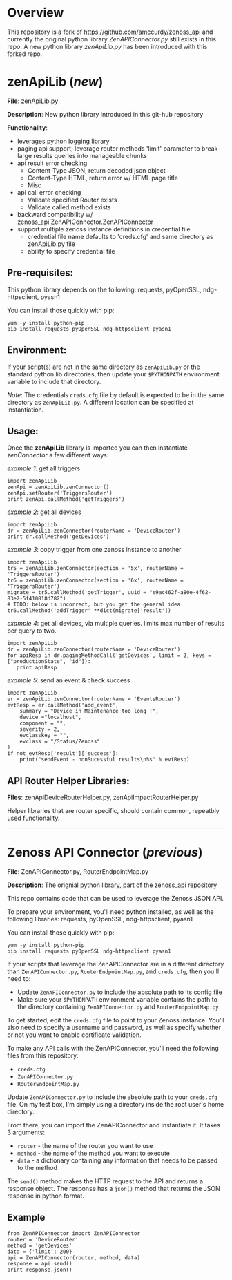 # Overview

This repository is a fork of https://github.com/amccurdy/zenoss_api and currently the original python library _ZenAPIConnector.py_ still exists in this repo. A new python library _zenApiLib.py_ has been introduced with this forked repo.

# zenApiLib (_new_)
**File**: zenApiLib.py

**Description**: New python library introduced in this git-hub repository

**Functionality**:
- leverages python logging library
- paging api support; leverage router methods 'limit' parameter to break large results queries into manageable chunks
- api result error checking
    - Content-Type JSON, return decoded json object
    - Content-Type HTML, return error w/ HTML page title
    - Misc
- api call error checking
    - Validate specified Router exists
    - Validate called method exists
- backward compatibility w/ zenoss_api.ZenAPIConnector.ZenAPIConnector
- support multiple zenoss instance definitions in credential file
    - credential file name defaults to 'creds.cfg' and same directory as zenApiLib.py file
    - ability to specify credential file

## Pre-requisites:
This python library depends on the following: requests, pyOpenSSL, ndg-httpsclient, pyasn1

You can install those quickly with pip:
```
yum -y install python-pip
pip install requests pyOpenSSL ndg-httpsclient pyasn1
```

## Environment:

If your script(s) are not in the same directory as `zenApiLib.py` or the standard python lib directories, then update your `$PYTHONPATH` environment variable to include that directory.

_Note_: The credentials `creds.cfg` file by default is expected to be in the same directory as `zenApiLib.py`. A different location can be specified at instantiation.

## Usage:

Once the **zenApiLib** library is imported you can then instantiate _zenConnector_ a few different ways:

_example 1_: get all triggers
```
import zenApiLib
zenApi = zenApiLib.zenConnector()
zenApi.setRouter('TriggersRouter')
print zenApi.callMethod('getTriggers')
```

_example 2_: get all devices
```
import zenApiLib
dr = zenApiLib.zenConnector(routerName = 'DeviceRouter')
print dr.callMethod('getDevices')
```

_example 3_: copy trigger from one zenoss instance to another
```
import zenApiLib
tr5 = zenApiLib.zenConnector(section = '5x', routerName = 'TriggersRouter')
tr6 = zenApiLib.zenConnector(section = '6x', routerName = 'TriggersRouter')
migrate = tr5.callMethod('getTrigger', uuid = "e9ac462f-a80e-4f62-83e2-5f410818d782")
# TODO: below is incorrect, but you get the general idea
tr6.callMethod('addTrigger' **dict(migrate['result'])
```

_example 4_: get all devices, via multiple queries. limits max number of results per query to two.
```
import zenApiLib
dr = zenApiLib.zenConnector(routerName = 'DeviceRouter')
for apiResp in dr.pagingMethodCall('getDevices', limit = 2, keys = ["productionState", "id"]):
   print apiResp
```

_example 5_: send an event & check success
```
import zenApiLib
er = zenApiLib.zenConnector(routerName = 'EventsRouter')
evtResp = er.callMethod('add_event', 
    summary = "Device in Maintenance too long !",
    device ="localhost",
    component = "",
    severity = 2,
    evclasskey = "",
    evclass = "/Status/Zenoss"
)
if not evtResp['result']['success']:
    print("sendEvent - nonSucessful results\n%s" % evtResp)
```

## API Router Helper Libraries:
**Files**: zenApiDeviceRouterHelper.py, zenApiImpactRouterHelper.py

Helper libraries that are router specific, should contain common, repeatbly used functionality.

------

# Zenoss API Connector (_previous_)
**File**: ZenAPIConnector.py, RouterEndpointMap.py

**Description**: The orignial python library, part of the zenoss_api repository

This repo contains code that can be used to leverage the Zenoss JSON API. 

To prepare your environment, you'll need python installed, as well as the following libraries: requests, pyOpenSSL, ndg-httpsclient, pyasn1

You can install those quickly with pip:
```
yum -y install python-pip
pip install requests pyOpenSSL ndg-httpsclient pyasn1
```

If your scripts that leverage the ZenAPIConnector are in a different directory than `ZenAPIConnector.py`, `RouterEndpointMap.py`, and `creds.cfg`, then you'll need to:
 - Update `ZenAPIConnector.py` to include the absolute path to its config file
 - Make sure your `$PYTHONPATH` environment variable contains the path to the directory containing `ZenAPIConnector.py` and `RouterEndpointMap.py`

To get started, edit the `creds.cfg` file to point to your Zenoss instance. You'll also need to specify a username and password, as well as specify whether or not you want to enable certificate validation. 

To make any API calls with the ZenAPIConnector, you'll need the following files from this repository: 

 - `creds.cfg`
 - `ZenAPIConnector.py`
 - `RouterEndpointMap.py`

Update `ZenAPIConnector.py` to include the absolute path to your `creds.cfg` file. On my test box, I'm simply using a directory inside the root user's home directory.

From there, you can import the ZenAPIConnector and instantiate it. It takes 3 arguments: 

- `router` - the name of the router you want to use
- `method` - the name of the method you want to execute
- `data` - a dictionary containing any information that needs to be passed to the method

The `send()` method makes the HTTP request to the API and returns a response object. The response has a `json()` method that returns the JSON response in python format. 

## Example 

```
from ZenAPIConnector import ZenAPIConnector
router = 'DeviceRouter'
method = 'getDevices'
data = {'limit': 200}
api = ZenAPIConnector(router, method, data)
response = api.send()
print response.json()

```

